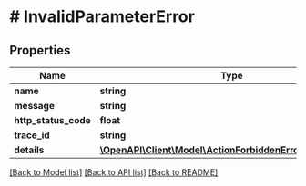 # # InvalidParameterError

## Properties

| Name                 | Type                                                                                                | Description | Notes      |
| -------------------- | --------------------------------------------------------------------------------------------------- | ----------- | ---------- |
| **name**             | **string**                                                                                          |             |
| **message**          | **string**                                                                                          |             |
| **http_status_code** | **float**                                                                                           |             |
| **trace_id**         | **string**                                                                                          |             |
| **details**          | [**\OpenAPI\Client\Model\ActionForbiddenErrorDetailsInner[]**](ActionForbiddenErrorDetailsInner.md) |             | [optional] |

[[Back to Model list]](../../README.md#models) [[Back to API list]](../../README.md#endpoints) [[Back to README]](../../README.md)
